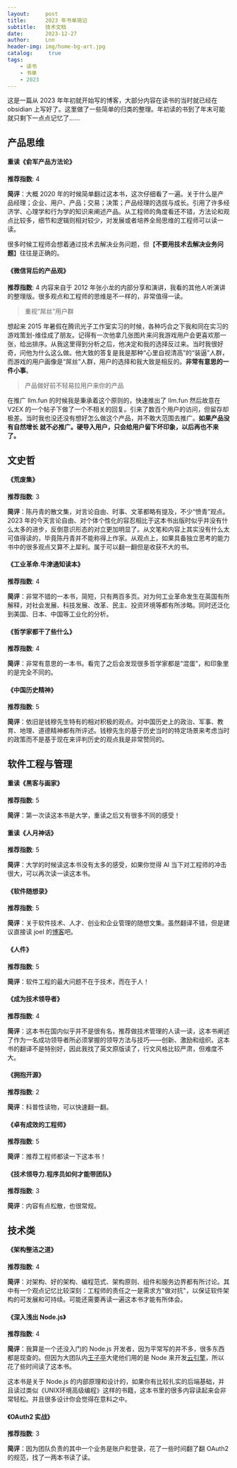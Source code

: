 ```yaml
---
layout:     post
title:      2023 年书单简记
subtitle:   技术文档
date:       2023-12-27
author:     Lnn
header-img: img/home-bg-art.jpg
catalog: 	 true
tags:
    - 读书
    - 书单
    - 2023
---
```



这是一篇从 2023 年年初就开始写的博客，大部分内容在读书的当时就已经在 obsidian 上写好了。这里做了一些简单的归类的整理。年初读的书到了年末可能就只剩下一点点记忆了......


## 产品思维

#### 重读《俞军产品方法论》

**推荐指数**: 4

**简评**：大概 2020 年的时候简单翻过这本书，这次仔细看了一遍。关于什么是产品经理；企业、用户、产品；交易；决策；产品经理的选拔与成长。引用了许多经济学、心理学和行为学的知识来阐述产品。从工程师的角度看还不错，方法论和观点比较多，细节和逻辑则相对较少，对发展或者培养全局思维的工程师可以读一读。

很多时候工程师会想着通过技术去解决业务问题，但【**不要用技术去解决业务问题**】往往是正确的。


#### 《微信背后的产品观》

**推荐指数**: 4
内容来自于 2012 年张小龙的内部分享和演讲，我看的其他人听演讲的整理版。很多观点和工程师的思维是不一样的，非常值得一读。

> 重视“屌丝”用户群

想起来 2015 年暑假在腾讯光子工作室实习的时候，各种巧合之下我和同在实习的游戏策划-维佳成了朋友。记得有一次他拿几张图片来问我游戏用户会更喜欢那一张，给出排序。从我这里得到分析之后，他决定和我的选择反过来。当时我很好奇，问他为什么这么做。他大致的答复是我是那种“心里自视清高”的“装逼”人群，而游戏的用户画像是“屌丝”人群，用户的选择和我大致是相反的。**非常有意思的一件小事**。

> 产品做好前不轻易拉用户来你的产品

在推广 llm.fun 的时候我是秉承着这个原则的，快速推出了 llm.fun 然后故意在 V2EX 的一个帖子下做了一个不相关的回复。引来了数百个用户的访问，但留存却极差。当时我也没还没有想好怎么做这个产品，并不敢大范围去推广。**如果产品没有自然增长 就不必推广。硬导入用户，只会给用户留下坏印象，以后再也不来了。**

## 文史哲

#### 《荒废集》

**推荐指数**: 3

**简评**：陈丹青的散文集，对言论自由、时事、文革都略有提及，不少“愤青”观点。2023 年的今天言论自由、对个体个性化的容忍相比于这本书出版时似乎并没有什么太多的进步，反倒意识形态的对立更加明显了。从文笔和内容上其实没有什么太可值得读的，毕竟陈丹青并不能称得上作家。从观点上，如果具备独立思考的能力书中的很多观点又算不上犀利。属于可以翻一翻但是收获不大的书。


#### 《工业革命.牛津通知读本》

**推荐指数**: 4

**简评**：非常不错的一本书，简短，只有两百多页。对为何工业革命发生在英国有所解释，对社会发展、科技发展、改革、民主、投资环境等都有所涉略。同时还泛化到美国、日本、中国等工业化的分析。


#### 《哲学家都干了些什么》

**推荐指数**: 4

**简评**：非常有意思的一本书。看完了之后会发现很多哲学家都是“混蛋”，和印象里的是完全不同的。

#### 《中国历史精神》

**推荐指数**: 5

**简评**：依旧是钱穆先生特有的相对积极的观点。对中国历史上的政治、军事、教育、地理、道德精神都有所评述。钱穆先生的基于历史当时的特定场景来考虑当时的政策而不是基于现在来评判历史的观点我是非常赞同的。


## 软件工程与管理

#### 重读《黑客与画家》

**推荐指数**: 5

**简评**：第一次读这本书是大学，重读之后又有很多不同的感受！


#### 重读《人月神话》

**推荐指数**: 5

**简评**：大学的时候读这本书没有太多的感受，如果你觉得 AI 当下对工程师的冲击很大，可以再次读一读这本书。


#### 《软件随想录》

**推荐指数**: 5

**简评**：关于软件技术、人才、创业和企业管理的随想文集。虽然翻译不错，但是建议直接读 joel 的[博客](https://www.joelonsoftware.com/)吧。


#### 《人件》

**推荐指数**: 5

**简评**：软件工程的最大问题不在于技术，而在于人！


#### 《成为技术领导者》

**推荐指数**: 4

**简评**：这本书在国内似乎并不是很有名，推荐做技术管理的人读一读，这本书阐述了作为一名成功领导者所必须掌握的领导方法与技巧——创新、激励和组织。这本书的翻译不是特别好，因此我找了英文原版读了，行文风格比较严肃，但难度不大。

#### 《拥抱开源》

**推荐指数**: 2

**简评**：科普性读物，可以快速翻一翻。

#### 《卓有成效的工程师》

**推荐指数**: 5

**简评**：推荐工程师都读一下这本书！


#### 《技术领导力.程序员如何才能带团队》

**推荐指数**: 3

**简评**：内容有点松散，也很常规。


## 技术类

#### 《架构整洁之道》

**推荐指数**: 4

**简评**：对架构、好的架构、编程范式、架构原则、组件和服务边界都有所讨论。其中有一个观点记忆比较深刻：工程师的责任之一是需求方"做对抗"，以保证软件架构的可发展和可持续。可能还需要再读一遍这本书才能有所体会。



#### 《深入浅出 Node.js》

**推荐指数**: 4

**简评**：我算是一个还没入门的 Node.js 开发者，因为平常写的并不多，很多东西都是现查的。但因为大团队内[王子亭](https://jysperm.me)大佬他们用的是 Node 来开发[云引擎](https://www.leancloud.cn/engine/)，所以花了些时间读了这本书。

这本书是关于 Node.js 的内部原理和设计的，如果你有比较扎实的后端基础，并且读过类似《UNIX环境高级编程》这样的书籍，这本书里的很多内容读起来会非常轻松。并且很多设计你会觉得在意料之中。

#### 《OAuth2 实战》

**推荐指数**: 3

**简评**：因为团队负责的其中一个业务是账户和登录，花了一些时间翻了翻 OAuth2 的规范，找了一两本书读了读。